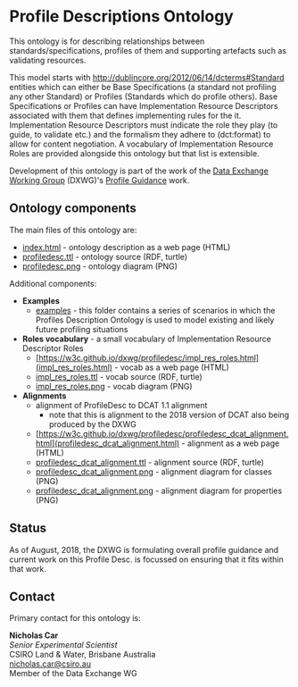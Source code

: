 # Profile Descriptions Ontology
This ontology is for describing relationships between standards/specifications, profiles of them and supporting artefacts such as validating resources.

This model starts with <http://dublincore.org/2012/06/14/dcterms#Standard> entities which can either be Base Specifications (a standard not profiling any other Standard) or Profiles (Standards which do profile others). Base Specifications or Profiles can have Implementation Resource Descriptors associated with them that defines implementing rules for the it. Implementation Resource Descriptors must indicate the role they play (to guide, to validate etc.) and the formalism they adhere to (dct:format) to allow for content negotiation. A vocabulary of Implementation Resource Roles are provided alongside this ontology but that list is extensible.

Development of this ontology is part of the work of the [Data Exchange Working Group](https://www.w3.org/2017/dxwg/) (DXWG)'s [Profile Guidance](https://w3c.github.io/dxwg/profile-guidance/) work.

## Ontology components
The main files of this ontology are:

* [index.html](https://w3c.github.io/dxwg/profiledesc/) - ontology description as a web page (HTML)
* [profiledesc.ttl](profiledesc.ttl) - ontology source (RDF, turtle)
* [profiledesc.png](profiledesc.png) - ontology diagram (PNG)

Additional components:

* **Examples**
  * [examples](examples/) - this folder contains a series of scenarios in which the Profiles Description Ontology is used to model existing and likely future profiling situations
* **Roles vocabulary** - a small vocabulary of Implementation Resource Descriptor Roles
  * [https://w3c.github.io/dxwg/profiledesc/impl_res_roles.html](impl_res_roles.html) - vocab as a web page (HTML)
  * [impl_res_roles.ttl](impl_res_roles.ttl) - vocab source (RDF, turtle)
  * [impl_res_roles.png](impl_res_roles.png) - vocab diagram (PNG)
* **Alignments**
  * alignment of ProfileDesc to DCAT 1.1 alignment
    * note that this is alignment to the 2018 version of DCAT also being produced by the DXWG
  * [https://w3c.github.io/dxwg/profiledesc/profiledesc_dcat_alignment.html](profiledesc_dcat_alignment.html) - alignment as a web page (HTML)
  * [profiledesc_dcat_alignment.ttl](profiledesc_dcat_alignment.ttl) - alignment source (RDF, turtle)
  * [profiledesc_dcat_alignment.png](profiledesc_dcat_alignment_classes.png) - alignment diagram for classes (PNG)
  * [profiledesc_dcat_alignment.png](profiledesc_dcat_alignment_classes.png) - alignment diagram for properties (PNG)


## Status
As of August, 2018, the DXWG is formulating overall profile guidance and current work on this Profile Desc. is focussed on ensuring that it fits within that work.

## Contact
Primary contact for this ontology is:

**Nicholas Car**  
*Senior Experimental Scientist*  
CSIRO Land & Water, Brisbane Australia  
<nicholas.car@csiro.au>  
Member of the Data Exchange WG
